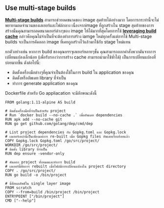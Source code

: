 ## Use multi-stage builds

**[Multi-stage builds](https://docs.docker.com/develop/develop-images/multistage-build/)** สามารถช่วยลดขนาดของ image สุดท้ายได้อย่างมาก โดยการกระทำนี้จะไม่พยายามลดจำนวนของเลเยอร์และไฟล์กลาง เนื่องจากimage ที่ถูกสร้างใน stage สุดท้ายของการสร้างนั้นคุณสามารถลดขนาดเยอร์ต่างๆของ image ให้ได้มากที่สุดโดยการใช้ **[leveraging build cache](https://docs.docker.com/develop/develop-images/dockerfile_best-practices/#leverage-build-cache)** กล่าวคือคุณไม่จำเป็นที่จะต้องทำการสร้าง iamge ใหม่ทุกครั้งแต่การใช้ Multi-stage builds จะเป็นการคัดลอก image ที่เคยถูกสร้างไว้แล้วมาใช้กับ stage ใหม่แทน

ยกตัวอย่างเช่น หากการ build ของคุณบรรจุเลเยอร์หลายๆชั้น คุณสามารถออกคำสั่งพวกมันจากการเปลี่ยนแปลงเล็กน้อย (เพื่อรับรองว่าการสร้าง cache สามารถนำมาใช้ซ้ำได้) เป็นการเปลี่ยนแปลงที่บ่อยมากขึ้น ดังต่อไปนี้:
* ติดตั้งเครื่องมือต่างๆที่คุณจำเป็นต้องใช้ในการ build ใน application ของคุณ
* ติดตั้งหรืออัพเดท library ที่จำเป็น
* ทำการ generate application ของคุณ

Dockerfile สำหรับ Go appliacation จะมีลักษณะดังนี้

```
FROM golang:1.11-alpine AS build

# ติดตั้งเครื่องมือที่จำเป็นสำหรับ project
# Run `docker build --no-cache .` เพื่ออัพเดท dependencies
RUN apk add --no-cache git
RUN go get github.com/golang/dep/cmd/dep

# List project dependencies กับ Gopkg.toml และ Gopkg.lock
# เลเยอร์เหล่านี้เป็นเพียงแค่การ re-built เมื่อ Gopkg files อัพเดทเรียบร้อยแล้ว
COPY Gopkg.lock Gopkg.toml /go/src/project/
WORKDIR /go/src/project/
# ติดตั้ง library ที่จำเป็น
RUN dep ensure -vendor-only

# คัดลอก project ทั้งหมดและทำการ build
# เลเยอร์นี้คือการ rebuilt เมื่อไฟล์มีการเปลี่ยนแปลงใน project directory
COPY . /go/src/project/
RUN go build -o /bin/project

# นี่คือผลลัพธ์ใน single layer image
FROM scratch
COPY --from=build /bin/project /bin/project
ENTRYPOINT ["/bin/project"]
CMD ["--help"]
```